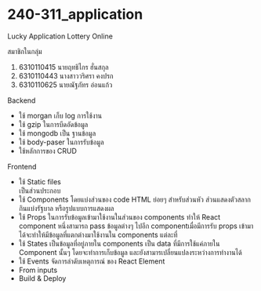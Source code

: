 # 240-311_application
  Lucky Application Lottery Online 
  
สมาชิกในกลุ่ม
  1. 6310110415 นายฤทธิไกร ฮั่นสกุล
  2. 6310110443 นางสาววริศรา คงปรก
  3. 6310110625 นายณัฐภัทร อ่อนแก้ว

Backend
  - ใช้ morgan เก็บ log การใช้งาน
  - ใช้ gzip ในการบีดอัดข้อมูล
  - ใช้ mongodb เป็น ฐานข้อมูล
  - ใช้ body-paser ในการรับข้อมูล
  - ใช้หลักการของ CRUD
  
Frontend
  - ใช้ Static files  
    เป็นส่วนประกอบ
  - ใช้ Components
    โดยแบ่งส่วนของ code HTML ย่อยๆ สำหรับส่วนหัว ส่วนแสดงตัวสลากกินแบ่งรัฐบาล หรือรูปแบบการแสดงผล 
  - ใช้ Props 
    ในการรับข้อมูลเข้ามาใช้งานในส่วนของ components ทำให้ React component หนึ่งสามารถ pass ข้อมูลต่างๆ 
    ไปอีก componentเมื่อมีการรับ props เข้ามาได้จะทำให้มีข้อมูลที่แตกต่างมาใช้งานใน components แต่ละที่
  - ใช้ States 
    เป็นข้อมูลที่อยู่ภายใน components เป็น data ที่มีการใช้แค่ภายใน Component นั้นๆ โดยจะทำการเก็บข้อมูล 
    และยังสามารเปลี่ยนแปลงระหว่างการทำงานได้
  - ใช้ Events 
    จัดการลำดับเหตุการณ์ ของ React Element
  - From inputs
  - Build & Deploy
